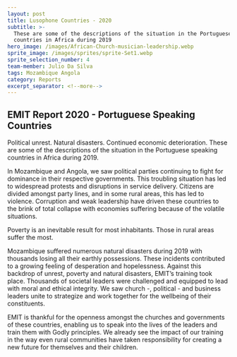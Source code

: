 ```yaml
---
layout: post
title: Lusophone Countries - 2020
subtitle: >-
  These are some of the descriptions of the situation in the Portuguese speaking
  countries in Africa during 2019
hero_image: /images/African-Church-musician-leadership.webp
sprite_image: /images/sprites/sprite-Set1.webp
sprite_selection_number: 4
team-member: Julio Da Silva
tags: Mozambique Angola
category: Reports
excerpt_separator: <!--more-->
---
```


## EMIT Report 2020 - Portuguese Speaking Countries

Political unrest. Natural disasters. Continued economic deterioration. These are some of the descriptions of the situation in the Portuguese speaking countries in Africa during 2019.

In Mozambique and Angola, we saw political parties continuing to fight for dominance in their respective governments. This troubling situation has led to widespread protests and disruptions in service delivery. Citizens are divided amongst party lines, and in some rural areas, this has led to violence. Corruption and weak leadership have driven these countries to the brink of total collapse with economies suffering because of the volatile situations.

Poverty is an inevitable result for most inhabitants. Those in rural areas suffer the most.

Mozambique suffered numerous natural disasters during 2019 with thousands losing all their earthly possessions. These incidents contributed to a growing feeling of desperation and hopelessness. Against this backdrop of unrest, poverty and natural disasters, EMIT’s training took place. Thousands of societal leaders were challenged and equipped to lead with moral and ethical integrity. We saw church -, political - and business leaders unite to strategize and work together for the wellbeing of their constituents.

EMIT is thankful for the openness amongst the churches and governments of these countries, enabling us to speak into the lives of the leaders and train them with Godly principles. We already see the impact of our training in the way even rural communities have taken responsibility for creating a new future for themselves and their children.
